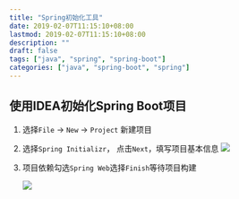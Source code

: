 ```yaml
---
title: "Spring初始化工具"
date: 2019-02-07T11:15:10+08:00
lastmod: 2019-02-07T11:15:10+08:00
description: ""
draft: false
tags: ["java", "spring", "spring-boot"]
categories: ["java", "spring-boot", "spring"]
---
```


## 使用IDEA初始化Spring Boot项目
1. 选择`File` -> `New` -> `Project` 新建项目

2. 选择`Spring Initializr`， 点击`Next`，填写项目基本信息
   		![](https://gitee.com/huanghuang927/picture-host/raw/master/20210413134322.png)
   
3.  项目依赖勾选`Spring Web`选择`Finish`等待项目构建

     ![](https://gitee.com/huanghuang927/picture-host/raw/master/20210413134345.png)

​     


